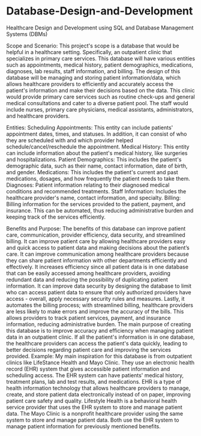 # Database-Design-and-Development
Healthcare Design and Development using SQL and Database Management Systems (DBMs)


Scope and Scenario:
This project's scope is a database that would be helpful in a healthcare setting. Specifically, an outpatient clinic that specializes in primary care services. This database will have various entities such as appointments, medical history, patient demographics, medications, diagnoses, lab results, staff information, and billing. The design of this database will be managing and storing patient information/data, which allows healthcare providers to efficiently and accurately access the patient's information and make their decisions based on the data. This clinic would provide primary care services such as routine check-ups and general medical consultations and cater to a diverse patient pool. The staff would include nurses, primary care physicians, medical assistants, administrators, and healthcare providers. 

Entities:
Scheduling Appointments: This entity can include patients' appointment dates, times, and statuses. In addition, it can consist of who they are scheduled with and which provider helped schedule/cancel/reschedule the appointment. 
Medical History: This entity can include information about the patient's medical history, like surgeries and hospitalizations. 
Patient Demographics: This includes the patient's demographic data, such as their name, contact information, date of birth, and gender. 
Medications: This includes the patient's current and past medications, dosages, and how frequently the patient needs to take them. 
Diagnoses: Patient information relating to their diagnosed medical conditions and recommended treatments. 
Staff Information: Includes the healthcare provider's name, contact information, and specialty.
Billing: Billing information for the services provided to the patient, payment, and insurance. This can be automated, thus reducing administrative burden and keeping track of the services efficiently. 

Benefits and Purpose: 
The benefits of this database can improve patient care, communication, provider efficiency, data security, and streamlined billing. It can improve patient care by allowing healthcare providers easy and quick access to patient data and making decisions about the patient’s care. It can improve communication among healthcare providers because they can share patient information with other departments efficiently and effectively. It increases efficiency since all patient data is in one database that can be easily accessed among healthcare providers, avoiding redundant data and reducing the possibility of duplicating patient information. It can improve data security by designing the database to limit who can access patient data to ensure that only authorized providers have access - overall, apply necessary security rules and measures. Lastly, it automates the billing process; with streamlined billing, healthcare providers are less likely to make errors and improve the accuracy of the bills. This allows providers to track patient services, payment, and insurance information, reducing administrative burden. The main purpose of creating this database is to improve accuracy and efficiency when managing patient data in an outpatient clinic. If all the patient's information is in one database, the healthcare providers can access the patient's data quickly, leading to better decisions regarding patient care and improving the services provided.
Example:
My main inspiration for this database is from outpatient clinics like LifeStance Health and Mayo Clinic. They use an electronic health record (EHR) system that gives accessible patient information and scheduling access. The EHR system can have patients' medical history, treatment plans, lab and test results, and medications. EHR is a type of health information technology that allows healthcare providers to manage, create, and store patient data electronically instead of on paper, improving patient care safety and quality. Lifestyle Health is a behavioral health service provider that uses the EHR system to store and manage patient data. The Mayo Clinic is a nonprofit healthcare provider using the same system to store and manage patient data. Both use the EHR system to manage patient information for previously mentioned benefits. 
